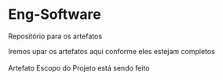 # Eng-Software
Repositório para os artefatos</br>

Iremos upar os artefatos aqui conforme eles estejam completos</br>
</br>
Artefato Escopo do Projeto está sendo feito
